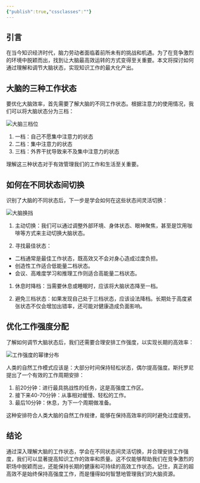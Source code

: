 ```yaml
---
{"publish":true,"cssclasses":""}
---
```



## 引言

在当今知识经济时代，脑力劳动者面临着前所未有的挑战和机遇。为了在竞争激烈的环境中脱颖而出，找到让大脑最高效运转的方式变得至关重要。本文将探讨如何通过理解和调节大脑状态，实现知识工作的最大化产出。

## 大脑的三种工作状态

要优化大脑效率，首先需要了解大脑的不同工作状态。根据注意力的使用情况，我们可以将大脑状态分为三档：

![大脑三档位](https://wifi-1308568485.cos.ap-nanjing.myqcloud.com/picture/大脑三档位.png)

1. 一档：自己不愿集中注意力的状态
2. 二档：集中注意力的状态
3. 三档：外界干扰导致来不及集中注意力的状态

理解这三种状态对于有效管理我们的工作和生活至关重要。

## 如何在不同状态间切换

识别了大脑的不同状态后，下一步是学会如何在这些状态间灵活切换：

![大脑换挡](https://wifi-1308568485.cos.ap-nanjing.myqcloud.com/picture/大脑换挡.png)

1. 主动切换：我们可以通过调整外部环境、身体状态、眼神聚焦，甚至是饮用咖啡等方式来主动切换大脑状态。

1. 寻找最佳状态：
- 二档通常是最佳工作状态，既高效又不会对身心造成过度负担。
- 创造性工作适合低能量二档状态。
- 会议、高难度学习和推理工作则适合高能量二档状态。

1. 休息时降档：当需要休息或睡眠时，应该将大脑状态降至一档。

1. 避免三档状态：如果发现自己处于三档状态，应该设法降档。长期处于高度紧张状态不仅会增加出错率，还可能对健康造成负面影响。

## 优化工作强度分配

了解如何调节大脑状态后，我们还需要合理安排工作强度，以实现长期的高效率：

![工作强度的幂律分布](https://wifi-1308568485.cos.ap-nanjing.myqcloud.com/picture/工作强度的幂律分布.png)

人类的自然工作模式应该是：大部分时间保持轻松状态，偶尔提高强度。斯托罗尼提出了一个有效的工作周期安排：

1. 前20分钟：进行最具挑战性的任务，这是高强度工作区。
2. 接下来40-70分钟：从事相对缓慢、轻松的工作。
3. 最后10分钟：休息，为下一个周期做准备。

这种安排符合人类大脑的自然工作规律，能够在保持高效率的同时避免过度疲劳。

## 结论

通过深入理解大脑的工作状态，学会在不同状态间灵活切换，并合理安排工作强度，我们可以显著提高知识工作的效率和质量。这不仅能够帮助我们在竞争激烈的职场中脱颖而出，还能保持长期的健康和可持续的高效工作状态。记住，真正的超高效不是始终保持高强度工作，而是懂得如何智慧地管理我们的大脑资源。
